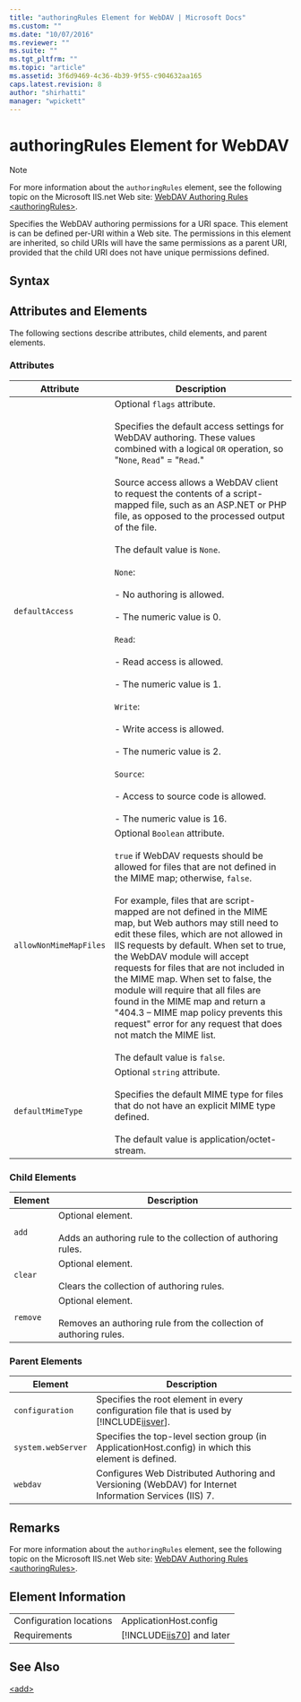 ```yaml
---
title: "authoringRules Element for WebDAV | Microsoft Docs"
ms.custom: ""
ms.date: "10/07/2016"
ms.reviewer: ""
ms.suite: ""
ms.tgt_pltfrm: ""
ms.topic: "article"
ms.assetid: 3f6d9469-4c36-4b39-9f55-c904632aa165
caps.latest.revision: 8
author: "shirhatti"
manager: "wpickett"
---
```

# authoringRules Element for WebDAV
> [!NOTE]
>  For more information about the `authoringRules` element, see the following topic on the Microsoft IIS.net Web site: [WebDAV Authoring Rules \<authoringRules>](http://www.iis.net/ConfigReference/system.webServer/webdav/authoringRules).  
  
 Specifies the WebDAV authoring permissions for a URI space. This element is can be defined per-URI within a Web site. The permissions in this element are inherited, so child URIs will have the same permissions as a parent URI, provided that the child URI does not have unique permissions defined.  
  
## Syntax  
  
## Attributes and Elements  
 The following sections describe attributes, child elements, and parent elements.  
  
### Attributes  
  
|Attribute|Description|  
|---------------|-----------------|  
|`defaultAccess`|Optional `flags` attribute.<br /><br /> Specifies the default access settings for WebDAV authoring. These values combined with a logical `OR` operation, so "`None`, `Read`" = "`Read`."<br /><br /> Source access allows a WebDAV client to request the contents of a script-mapped file, such as an ASP.NET or PHP file, as opposed to the processed output of the file.<br /><br /> The default value is `None`.<br /><br /> `None`:<br /><br /> - No authoring is allowed.<br /><br /> - The numeric value is 0.<br /><br /> `Read`:<br /><br /> - Read access is allowed.<br /><br /> - The numeric value is 1.<br /><br /> `Write`:<br /><br /> - Write access is allowed.<br /><br /> - The numeric value is 2.<br /><br /> `Source`:<br /><br /> - Access to source code is allowed.<br /><br /> - The numeric value is 16.|  
|`allowNonMimeMapFiles`|Optional `Boolean` attribute.<br /><br /> `true` if WebDAV requests should be allowed for files that are not defined in the MIME map; otherwise, `false`.<br /><br /> For example, files that are script-mapped are not defined in the MIME map, but Web authors may still need to edit these files, which are not allowed in IIS requests by default. When set to true, the WebDAV module will accept requests for files that are not included in the MIME map. When set to false, the module will require that all files are found in the MIME map and return a "404.3 – MIME map policy prevents this request" error for any request that does not match the MIME list.<br /><br /> The default value is `false`.|  
|`defaultMimeType`|Optional `string` attribute.<br /><br /> Specifies the default MIME type for files that do not have an explicit MIME type defined.<br /><br /> The default value is application/octet-stream.|  
  
### Child Elements  
  
|Element|Description|  
|-------------|-----------------|  
|`add`|Optional element.<br /><br /> Adds an authoring rule to the collection of authoring rules.|  
|`clear`|Optional element.<br /><br /> Clears the collection of authoring rules.|  
|`remove`|Optional element.<br /><br /> Removes an authoring rule from the collection of authoring rules.|  
  
### Parent Elements  
  
|Element|Description|  
|-------------|-----------------|  
|`configuration`|Specifies the root element in every configuration file that is used by [!INCLUDE[iisver](../../reference/admin/includes/iisver-md.md)].|  
|`system.webServer`|Specifies the top-level section group (in ApplicationHost.config) in which this element is defined.|  
|`webdav`|Configures Web Distributed Authoring and Versioning (WebDAV) for Internet Information Services (IIS) 7.|  
  
## Remarks  
 For more information about the `authoringRules` element, see the following topic on the Microsoft IIS.net Web site: [WebDAV Authoring Rules \<authoringRules>](http://www.iis.net/ConfigReference/system.webServer/webdav/authoringRules).  
  
## Element Information  
  
|||  
|-|-|  
|Configuration locations|ApplicationHost.config|  
|Requirements|[!INCLUDE[iis70](../../reference/admin/includes/iis70-md.md)] and later|  
  
## See Also  
 [\<add>](../../reference/admin/add-element-for-authoringrules-for-webdav.md)